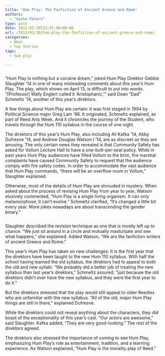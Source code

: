 ```yaml
---
title: 'Hum Play: The Fanfiction of Ancient Greece and Rome'
authors: 
  - "Sasha Peters"
type: post
date: 2012-03-30T22:25:48+00:00
url: /2012/03/30/hum-play-the-fanfiction-of-ancient-greece-and-rome/
categories:
  - News
  - Top Stories
tags:
  - hum play

---
```

<a href="http://www.reedquest.org/2012/03/hum-play-the-fanfiction-of-ancient-greece-and-rome/humplayslider/" rel="attachment wp-att-1464"><img class="alignright size-full wp-image-1464" title="HumPlay" src="https://i0.wp.com/www.reedquest.org/wp-content/uploads/2012/03/HumPlayslider.jpg?resize=770%2C430" alt="" data-recalc-dims="1" /></a>

“Hum Play is nothing but a cocaine dream,” joked Hum Play Direktor Gabbie Slaughter ’14 in one of many misleading comments about this year’s Hum Play. The play, which shows on April 13, is difficult to put into words. “[Professor] Wally Englert called it ‘Aristophanic,’” said Dean “Dad” Schmeltz ’14, another of this year’s direktors.

A few things about Hum Play are certain: It was first staged in 1994 by Political Science major Greg Lam ’96. It originated, Schmeltz explained, as part of Reed Arts Week. And it chronicles the journey of the Student, who travels through the Hum 110 syllabus in the course of one night.

The direktors of this year’s Hum Play, also including Ali Kafka ’14, Abby Dufresne ’14, and Andrew Douglas Watson I ’14, are as discreet as they are amusing. The only certain news they revealed is that Community Safety has asked for Vollum Lecture Hall to have a one-butt-per-seat policy. While in past years Hum Play audiences have filled Vollum to the brim, fire marshal complaints have caused Community Safety to request that the audience comply with fire safety codes. In order to accommodate the vast audience that Hum Play commands, “there will be an overflow room in Vollum,” Slaughter explained.

Otherwise, most of the details of Hum Play are shrouded in mystery. When asked about the process of revising Hum Play from year to year, Watson elusively commented, “Hum Play is a single living organism. It can only metamorphose, it can’t evolve.” Schmeltz clarified, “It’s changed a little bit every year. More jokes nowadays are about transcending the gender binary.”

<a href="http://www.reedquest.org/2012/03/hum-play-the-fanfiction-of-ancient-greece-and-rome/humplay1/" rel="attachment wp-att-1465"><img class="aligncenter size-full wp-image-1465" title="Hum Play" src="https://i2.wp.com/www.reedquest.org/wp-content/uploads/2012/03/HumPlay1.jpg?resize=770%2C430" alt="" data-recalc-dims="1" /></a>

Slaughter described the revision technique as one that is mostly left up to chance. “We just sit around in a circle and mutually masturbate and see what happens,” she explained. Added Watson, “We are the fanfiction writers of ancient Greece and Rome.”

This year’s Hum Play has taken on new challenges: It is the first year that the direktors have been taught to the new Hum 110 syllabus. With half the school having learned the old syllabus, the direktors had to appeal to both the old and new syllabi. “We probably did a better job of treating the new syllabus than last year’s direktors,” Schmeltz assured, “just because the old direktors didn’t ever have the new syllabus, and they were the first year to do it.”

But the direktors stressed that the play would still appeal to older Reedies who are unfamiliar with the new syllabus. “All of the old, major Hum Play things are still in there,” explained Dufresne.

While the direktors could not reveal anything about the characters, they did boast of the exceptionality of this year’s cast. “Our actors are awesome,” said Slaughter. Kafka added, “They are very good-looking.” The rest of the direktors agreed.

The direktors also stressed the importance of coming to see Hum Play, emphasizing Hum Play’s role as entertainment, tradition, and a learning experience. As Watson explained, “Hum Play is the morality play of Reed.”